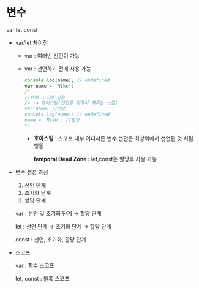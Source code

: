 # 변수

var let const

- var/let 차이점
    - var : 여러번 선언이 가능
    - var : 선언하기 전에 사용 가능
        
        ```jsx
        console.lod(name); // undefined
        var name = 'Mike';
        /* 
        //위에 코드랑 같음
        // -> 호이스팅(선언을 위에서 해주는 느낌)
        var name; //선언
        console.log(name); // undefined
        name = 'Mike'; //할당
        */
        ```
        
        - **호이스팅** : 스코프 내부 어디서든 변수 선언은 최상위에서 선언된 것 처럼 행동
            
            **temporal Dead Zone :** let,const는 할당후 사용 가능
            

- 변수 생성 과정
    1. 선언 단계
    2. 초기화 단계
    3. 할당 단계
    
    var : 선언 및 초기화 단계 → 할당 단계
    
    let :  선언 단계 → 초기화 단계 → 할당 단계
    
    const : 선언, 초기화, 할당 단계
    
- 스코프
    
    var : 함수 스코프
    
    let, const : 블록 스코프